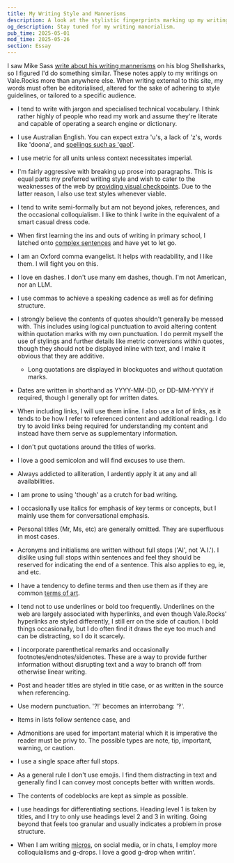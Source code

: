 ```yaml
---
title: My Writing Style and Mannerisms
description: A look at the stylistic fingerprints marking up my writing. Covering and vaguely justifying my spellings, use of punctuation, sentence structure, and other prose crimes.
og_description: Stay tuned for my writing manorialism.
pub_time: 2025-05-01
mod_time: 2025-05-26
section: Essay
---
```


I saw Mike Sass [write about his writing mannerisms](https://shellsharks.com/writing-mannerisms) on his blog Shellsharks, so I figured I'd do something similar. These notes apply to my writings on Vale.Rocks more than anywhere else. When writing external to this site, my words must often be editorialised, altered for the sake of adhering to style guidelines, or tailored to a specific audience.

- I tend to write with jargon and specialised technical vocabulary. I think rather highly of people who read my work and assume they're literate and capable of operating a search engine or dictionary.

- I use Australian English. You can expect extra 'u's, a lack of 'z's, words like 'doona', and [spellings such as 'gaol'](/micros/20250217-0921).

- I use metric for all units unless context necessitates imperial.

- I'm fairly aggressive with breaking up prose into paragraphs. This is equal parts my preferred writing style and wish to cater to the weaknesses of the web by [providing visual checkpoints](/posts/the-design-of-this-site#reading-checkpoints). Due to the latter reason, I also use text styles whenever viable.

- I tend to write semi-formally but am not beyond jokes, references, and the occasional colloquialism. I like to think I write in the equivalent of a smart casual dress code.

- When first learning the ins and outs of writing in primary school, I latched onto [complex sentences](https://en.wikipedia.org/wiki/Sentence_clause_structure#Complex_and_compound-complex_sentences) and have yet to let go.

- I am an Oxford comma evangelist. It helps with readability, and I like them. I will fight you on this.

- I love en dashes. I don't use many em dashes, though. I'm not American, nor an LLM.

- I use commas to achieve a speaking cadence as well as for defining structure.

- I strongly believe the contents of quotes shouldn't generally be messed with. This includes using logical punctuation to avoid altering content within quotation marks with my own punctuation. I do permit myself the use of stylings and further details like metric conversions within quotes, though they should not be displayed inline with text, and I make it obvious that they are additive.

  - Long quotations are displayed in blockquotes and without quotation marks.

- Dates are written in shorthand as YYYY-MM-DD, or DD-MM-YYYY if required, though I generally opt for written dates.

- When including links, I will use them inline. I also use a lot of links, as it tends to be how I refer to referenced content and additional reading. I do try to avoid links being required for understanding my content and instead have them serve as supplementary information.

- I don't put quotations around the titles of works.

- I love a good semicolon and will find excuses to use them.

- Always addicted to alliteration, I ardently apply it at any and all availabilities.

- I am prone to using 'though' as a crutch for bad writing.

- I occasionally use italics for emphasis of key terms or concepts, but I mainly use them for conversational emphasis.

- Personal titles (Mr, Ms, etc) are generally omitted. They are superfluous in most cases.

- Acronyms and initialisms are written without full stops ('AI', not 'A.I.'). I dislike using full stops within sentences and feel they should be reserved for indicating the end of a sentence. This also applies to eg, ie, and etc.

- I have a tendency to define terms and then use them as if they are common [terms of art](https://en.wiktionary.org/wiki/term_of_art).

- I tend not to use underlines or bold too frequently. Underlines on the web are largely associated with hyperlinks, and even though Vale.Rocks' hyperlinks are styled differently, I still err on the side of caution. I bold things occasionally, but I do often find it draws the eye too much and can be distracting, so I do it scarcely.

- I incorporate parenthetical remarks and occasionally footnotes/endnotes/sidenotes. These are a way to provide further information without disrupting text and a way to branch off from otherwise linear writing.

- Post and header titles are styled in title case, or as written in the source when referencing.

- Use modern punctuation. '?!' becomes an interrobang: '‽'.

- Items in lists follow sentence case, and

- Admonitions are used for important material which it is imperative the reader must be privy to. The possible types are note, tip, important, warning, or caution.

- I use a single space after full stops.

- As a general rule I don't use emojis. I find them distracting in text and generally find I can convey most concepts better with written words.

- The contents of codeblocks are kept as simple as possible.

- I use headings for differentiating sections. Heading level 1 is taken by titles, and I try to only use headings level 2 and 3 in writing. Going beyond that feels too granular and usually indicates a problem in prose structure.

- When I am writing [micros](/micros), on social media, or in chats, I employ more colloquialisms and g-drops. I love a good g-drop when writin'.
